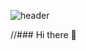 ![header](https://capsule-render.vercel.app/api?type=slice&color=FFC90E&height=250&section=header&text=Yunjae%20LEE&fontSize=120)

//### Hi there 👋

<!--
**YUNJAEGOONER/YUNJAEGOONER** is a ✨ _special_ ✨ repository because its `README.md` (this file) appears on your GitHub profile.

Here are some ideas to get you started:

- 🔭 I’m currently working on ...
- 🌱 I’m currently learning ...
- 👯 I’m looking to collaborate on ...
- 🤔 I’m looking for help with ...
- 💬 Ask me about ...
- 📫 How to reach me: ...
- 😄 Pronouns: ...
- ⚡ Fun fact: ...
-->
